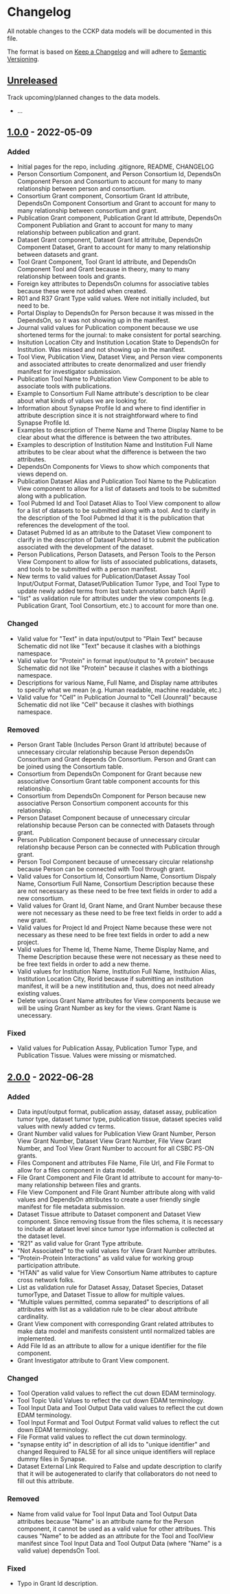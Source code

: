 # Changelog

All notable changes to the CCKP data models will be documented in this file.

The format is based on [Keep a Changelog] and will adhere to [Semantic Versioning].

## [Unreleased]

Track upcoming/planned changes to the data models.
- ...

## [1.0.0] - 2022-05-09

### Added 
- Initial pages for the repo, including .gitignore, README, CHANGELOG
- Person Consortium Component, and Person Consortium Id, DependsOn Component Person and Consortium to account for many to many relationship between person and consortium.
- Consortium Grant component, Consortium Grant Id attribute, DependsOn Component Consortium and Grant to account for many to many relationship between consortium and grant.
- Publication Grant component, Publication Grant Id attribute, DependsOn Component Publiation and Grant to account for many to many relationship between publication and grant.
- Dataset Grant component, Dataset Grant Id attritube, DependsOn Component Dataset, Grant to account for many to many relationship between datasets and grant. 
- Tool Grant Component, Tool Grant Id attribute, and DependsOn Component Tool and Grant because in theory, many to many relationship between tools and grants. 
- Foreign key attributes to DependsOn columns for associative tables because these were not added when created.
- R01 and R37 Grant Type valid values. Were not initially included, but need to be.
- Portal Display to DependsOn for Person because it was missed in the DependsOn, so it was not showing up in the manifest. 
- Journal valid values for Publication component because we use shortened terms for the journal: to make consistent for portal searching.
- Insitution Location City and Institution Location State to DependsOn for Institution. Was missed and not showing up in the manifest.
- Tool View, Publication View, Dataset View, and Person view components and associated attributes to create denormalized and user friendly manifest for investigator submission.
- Publication Tool Name to Publication View Component to be able to associate tools with publications. 
- Example to Consortium Full Name attribute's description to be clear about what kinds of values we are looking for. 
- Information about Synapse Profile Id and where to find identifier in attribute description since it is not straightforward where to find Synapse Profile Id.
- Examples to description of Theme Name and Theme Display Name to be clear about what the difference is between the two attributes. 
- Examples to description of Institution Name and Institution Full Name attributes to be clear about what the difference is between the two attributes. 
- DependsOn Components for Views to show which components that views depend on. 
- Publication Dataset Alias and Publication Tool Name to the Publication View component to allow for a list of datasets and tools to be submitted along with a publication. 
- Tool Pubmed Id and Tool Dataset Alias to Tool View component to allow for a list of datasets to be submitted along with a tool. And to clarify in the description of the Tool Pubmed Id that it is the publication that references the development of the tool. 
- Dataset Pubmed Id as an attribute to the Dataset View component to clarify in the descripton of Dataset Pubmed Id to submit the publication associated with the development of the dataset. 
- Person Publications, Person Datasets, and Person Tools to the Person View Component to allow for lists of associated publications, datasets, and tools to be submitted with a person manifest. 
- New terms to valid values for Publication/Dataset Assay Tool Input/Output Format, Dataset/Publication Tumor Type, and Tool Type to update newly added terms from last batch annotation batch (April)
- "list" as validation rule for attributes under the view components (e.g. Publication Grant, Tool Consortium, etc.) to account for more than one.

### Changed
- Valid value for "Text" in data input/output to "Plain Text" because Schematic did not like "Text" because it clashes with a biothings namespace.
- Valid value for "Protein" in format input/output to "A protein" because Schematic did not like "Protein" because it clashes with a biothings namespace.
- Descriptions for various Name, Full Name, and Display name attributes to specify what we mean (e.g. Human readable, machine readable, etc.)
- Valid value for "Cell" in Publication Journal to "Cell (Jounral)" because Schematic did not like "Cell" because it clashes with biothings namespace.

### Removed
- Person Grant Table (Includes Person Grant Id attribute) because of unnecessary circular relationship because Person dependsOn Consoritum and Grant depends On Consortium. Person and Grant can be joined using the Consortium table.
- Consortium from DependsOn Component for Grant because new associative Consortium Grant table component accounts for this relationship.
- Consortium from DependsOn Component for Person because new associative Person Consortium component accounts for this relationship.
- Person Dataset Component because of unnecessary circular relationship because Person can be connected with Datasets through grant.
- Person Publication Component because of unnecessary circular relationshp because Person can be connected with Publication through grant.
- Person Tool Component because of unnecessary circular relationshp because Person can be connected with Tool through grant.
- Valid values for Consortium Id, Consortium Name, Consortium Dispaly Name, Consortium Full Name, Consortium Description because these are not necessary as these need to be free text fields in order to add a new consortium. 
- Valid values for Grant Id, Grant Name, and Grant Number because these were not necessary as these need to be free text fields in order to add a new grant. 
- Valid values for Project Id and Project Name because these were not necessary as these need to be free text fields in order to add a new project. 
- Valid values for Theme Id, Theme Name, Theme Display Name, and Theme Description because these were not necessary as these need to be free text fields in order to add a new theme. 
- Valid values for Institution Name, Institution Full Name, Instituion Alias, Institution Location City, Rorid because if submitting an institution manifest, it will be a new instititution and, thus, does not need already existing values. 
- Delete various Grant Name attributes for View components because we will be using Grant Number as key for the views. Grant Name is unecessary.

### Fixed
- Valid values for Publication Assay, Publication Tumor Type, and Publication Tissue. Values were missing or mismatched.

## [2.0.0](https://github.com/mc2-center/data-models/releases/tag/v2.0.0) - 2022-06-28

### Added
- Data input/output format, publication assay, dataset assay, publication tumor type, dataset tumor type, publication tissue, dataset species valid values with newly added cv terms. 
- Grant Number valid values for Publication View Grant Number, Person View Grant Number, Dataset View Grant Number, File View Grant Number, and Tool View Grant Number to account for all CSBC PS-ON grants.
- Files Component and attributes File Name, File Url, and File Format to allow for a files component in data model.
- File Grant Component and File Grant Id attribute to account for many-to-many relationship between files and grants.
- File View Component and File Grant Number attribute along with valid values and DependsOn attributes to create a user friendly single manifest for file metadata submission.
- Dataset Tissue attribute to Dataset component and Dataset View component. Since removing tissue from the files schema, it is necessary to include at dataset level since tumor type information is collected at the dataset level.
- "R21" as valid value for Grant Type attribute. 
- "Not Associated" to the valid values for View Grant Number attributes.
- "Protein-Protein Interactions" as valid value for working group participation attribute.
- "HTAN" as valid value for View Consortium Name attributes to capture cross network folks.
- List as validation rule for Dataset Assay, Dataset Species, Dataset tumorType, and Dataset Tissue to allow for multiple values.
- "Multiple values permitted, comma separated" to descriptions of all attributes with list as a validation rule to be clear about attribute cardinality. 
- Grant View component with corresponding Grant related attributes to make data model and manifests consistent until normalized tables are implemented.
- Add File Id as an attribute to allow for a unique identifier for the file component.
- Grant Investigator attribute to Grant View component.

### Changed
- Tool Operation valid values to reflect the cut down EDAM terminology.
- Tool Topic Valid Values to reflect the cut down EDAM terminology.
- Tool Input Data and Tool Output Data valid values to reflect the cut down EDAM terminology.
- Tool Input Format and Tool Output Format valid values to reflect the cut down EDAM terminology.
- File Format valid values to reflect the cut down terminology.
- "synapse entity id" in description of all ids to "unique identifier" and changed Required to FALSE for all since unique identifiers will replace dummy files in Synapse.
- Dataset External Link Required to False and update description to clarify that it will be autogenerated to clarify that collaborators do not need to fill out this attribute.

### Removed
- Name from valid value for Tool Input Data and Tool Output Data attributes because "Name" is an attribute name for the Person component, it cannot be used as a valid value for other attribues. This causes "Name" to be added as an attribute for the Tool and ToolView manifest since Tool Input Data and Tool Output Data (where "Name" is a valid value) dependsOn Tool.

### Fixed
- Typo in Grant Id description.

[Keep a Changelog]: https://keepachangelog.com/en/1.0.0/
[Semantic Versioning]: https://semver.org/
[Unreleased]: https://github.com/olivierlacan/keep-a-changelog/compare/v1.0.0...HEAD
[1.0.0]: https://github.com/mc2-center/data-models/releases/tag/v1.0.0
